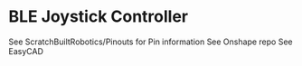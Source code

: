 # BLE Joystick Controller
See ScratchBuiltRobotics/Pinouts for Pin information
See Onshape repo
See EasyCAD